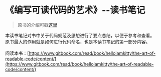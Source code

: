 
# 《编写可读代码的艺术》--读书笔记
> 原书的介绍可戳[这里](https://book.douban.com/subject/10797189/)

本读书笔记对书中关于代码规范及思想进行了要点总结，以便于参考和查看。<br/>
原书最大的作用就是如何进行代码命名，也是本读书笔记的第一部分内容。<br/><br/>
阅读本书：[https://www.gitbook.com/read/book/helloiamkitty/the-art-of-readable-code/content/](https://www.gitbook.com/read/book/helloiamkitty/the-art-of-readable-code/content/)<br/>
